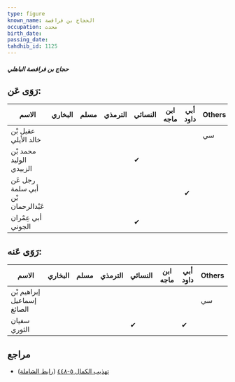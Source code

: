 ```yaml
---
type: figure
known_name: الحجاج بن فرافصة
occupation: محدث
birth_date:
passing_date:
tahdhib_id: 1125
---
```

##### حجاج بن فرافصة الباهلي

## رَوَى عَن:
| الاسم                             | البخاري | مسلم | الترمذي | النسائي | ابن ماجه | أبي داود | Others |
| --------------------------------- | ------- | ---- | ------- | ------- | -------- | -------- | ------ |
| عقيل بْن خالد الأيلي              |         |      |         |         |          |          | سي     |
| محمد بْن الوليد الزبيدي           |         |      |         | ✔       |          |          |        |
| رجل عَن أبي سلمة بْن عَبْدالرحمان |         |      |         |         |          | ✔        |        |
| أبي عِمْران الجوني                |         |      |         | ✔       |          |          |        |
## رَوَى عَنه:
| الاسم                      | البخاري | مسلم | الترمذي | النسائي | ابن ماجه | أبي داود | Others |
| -------------------------- | ------- | ---- | ------- | ------- | -------- | -------- | ------ |
| إبراهيم بْن إسماعيل الصائغ |         |      |         |         |          |          | سي     |
| سفيان الثوري               |         |      |         | ✔       |          | ✔        |        |
## مراجع
- [تهذيب الكمال ٥-٤٤٨](obsidian://open?vault=Tahdhib-al-Kamal&file=Figures/١١٢٥-حجاج%20بن%20فرافصة%20الباهلي) ([رابط الشاملة](https://shamela.ws/book/3722/2526))